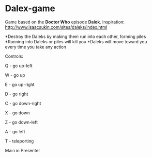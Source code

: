 # Dalex-game

Game based on the **Doctor Who** episode **Dalek**. Inspiration: http://www.isaacsukin.com/sites/daleks/index.html

*Destroy the Daleks by making them run into each other, forming piles
*Running into Daleks or piles will kill you
*Daleks will move toward you every time you take any action

Controls:

Q - go up-left

W - go up

E - go up-right

D - go right

C - go down-right

X - go down

Z - go down-left

A - go left

T - teleporting

Main in Presenter
